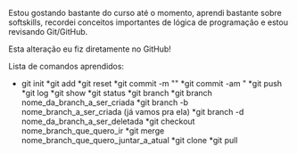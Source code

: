 ﻿Estou gostando bastante do curso até o momento, aprendi bastante
sobre softskills, recordei conceitos importantes de lógica de
programação e estou revisando Git/GitHub.

Esta alteração eu fiz diretamente no GitHub!


Lista de comandos aprendidos:

* git init
*git add
*git reset
*git commit -m ""
*git commit -am "
*git push 
*git log
*git show 
*git status
*git branch
*git branch nome_da_branch_a_ser_criada
*git branch -b nome_branch_a_ser_criada (já vamos pra ela)
*git branch -d nome_da_branch_a_ser_deletada
*git checkout nome_branch_que_quero_ir
*git merge nome_branch_que_quero_juntar_a_atual
*git clone
*git pull
